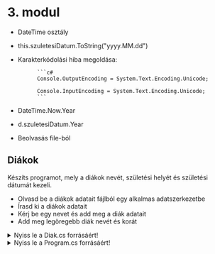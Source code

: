 # 3. modul

- DateTime osztály
- this.szuletesiDatum.ToString("yyyy.MM.dd")
- Karakterkódolási hiba megoldása:
  
            ```c#
            Console.OutputEncoding = System.Text.Encoding.Unicode;
  
            Console.InputEncoding = System.Text.Encoding.Unicode;
            ```
- DateTime.Now.Year
- d.szuletesiDatum.Year
- Beolvasás file-ból

## Diákok
Készíts programot, mely a diákok nevét, születési helyét és születési dátumát kezeli. 
- Olvasd be a diákok adatait fájlból egy alkalmas adatszerkezetbe
- Írasd ki a diákok adatait
- Kérj be egy nevet és add meg a diák adatait
- Add meg legöregebb diák nevét és korát


<details>
<summary>Nyiss le a Diak.cs forrásáért!</summary>

### `Diak.cs` példa:
```c#
internal class Diak
    {
        public static Diak legoregebbDiak;

        public string nev;
        public string szuletesiHely;
        public DateTime szuletesiDatum; // Excel-szerű dátum sorszám

        public Diak() { }

        public Diak(string nev, string szuletesiHely, DateTime szuletesiDatum)
        {
            this.nev = nev;
            this.szuletesiHely = szuletesiHely;
            this.szuletesiDatum = szuletesiDatum;

            if (legoregebbDiak == null || this.szuletesiDatum < legoregebbDiak.szuletesiDatum)
            {
                legoregebbDiak = this;
            }

        }

        public override string ToString()
        {
            return $"Név: {this.nev}, Születési hely: {this.szuletesiHely}, Születési dátum: {this.szuletesiDatum.ToString("yyyy.MM.dd")}";
        }
    }
```
</details>

<details>
<summary>Nyiss le a Program.cs forrásáért!</summary>

### `Program.cs` példa:
```c#
internal class Program
    {
        static int Kor(Diak d) {
            return DateTime.Now.Year - d.szuletesiDatum.Year;
        }
        static void Main()
        {
            Console.OutputEncoding = System.Text.Encoding.Unicode;
            Console.InputEncoding = System.Text.Encoding.Unicode;
            List<Diak> diakok = new List<Diak>();

            // Beolvasás
            using (var sr = new StreamReader("diakok.csv", Encoding.UTF8))
            {
                string sor;
                while ((sor = sr.ReadLine()) != null)
                {
                    string[] seged = sor.Split(',');

                    /*Diak diak = new Diak();
                    diak.nev = seged[0];
                    diak.szuletesiHely = seged[1];
                    diak.szuletesiDatum = seged[2];

                    diakok.Add(diak);*/
                    int ev = int.Parse(seged[2].Substring(0, 4));
                    int honap = int.Parse(seged[2].Substring(5, 2));
                    int nap = int.Parse(seged[2].Substring(8, 2));

                    diakok.Add(new Diak(seged[0], seged[1], new DateTime(ev, honap, nap)));
                }
            }

            // Kiírás
            Console.WriteLine("Beolvasott diákok adatai:");
            foreach (Diak diak in diakok)
            {
                Console.WriteLine(diak.ToString());
            }

            // Név bekérése és életkor kiszámítása
            Console.Write("\nAdj meg egy nevet: ");
            string keresettNev = Console.ReadLine();
            Diak keresettDiak = null;

            foreach (Diak diak in diakok)
            {
                if (diak.nev.Trim().ToLower() == keresettNev.Trim().ToLower())
                {
                    keresettDiak = diak;
                    break;
                }
            }

            if (keresettDiak != null)
            {
                Console.WriteLine($"{keresettNev} {Kor(keresettDiak)} éves.");
            }
            else
            {
                Console.WriteLine("Nincs ilyen nevű diák.");
            }

            // Legöregebb diák megkeresése

            if (Diak.legoregebbDiak != null)
            {
                Console.WriteLine($"\nA legöregebb diák: {Diak.legoregebbDiak.nev} kora: {Kor(Diak.legoregebbDiak)}");
            }
            Console.WriteLine("Nyomj egy billentyűt a kilépéshez!");
            Console.ReadKey();
        }
    }

```
</details>
